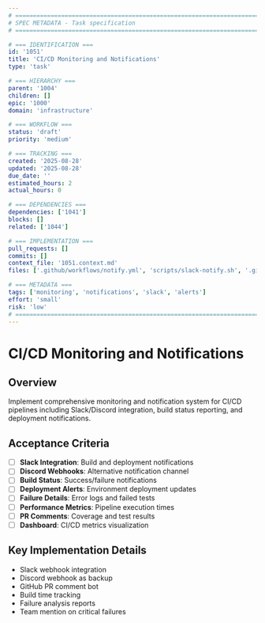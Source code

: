 ```yaml
---
# ============================================================================
# SPEC METADATA - Task specification
# ============================================================================

# === IDENTIFICATION ===
id: '1051'
title: 'CI/CD Monitoring and Notifications'
type: 'task'

# === HIERARCHY ===
parent: '1004'
children: []
epic: '1000'
domain: 'infrastructure'

# === WORKFLOW ===
status: 'draft'
priority: 'medium'

# === TRACKING ===
created: '2025-08-28'
updated: '2025-08-28'
due_date: ''
estimated_hours: 2
actual_hours: 0

# === DEPENDENCIES ===
dependencies: ['1041']
blocks: []
related: ['1044']

# === IMPLEMENTATION ===
pull_requests: []
commits: []
context_file: '1051.context.md'
files: ['.github/workflows/notify.yml', 'scripts/slack-notify.sh', '.github/actions/notifications/']

# === METADATA ===
tags: ['monitoring', 'notifications', 'slack', 'alerts']
effort: 'small'
risk: 'low'
# ============================================================================
---
```


# CI/CD Monitoring and Notifications

## Overview

Implement comprehensive monitoring and notification system for CI/CD pipelines including Slack/Discord integration, build status reporting, and deployment notifications.

## Acceptance Criteria

- [ ] **Slack Integration**: Build and deployment notifications
- [ ] **Discord Webhooks**: Alternative notification channel
- [ ] **Build Status**: Success/failure notifications
- [ ] **Deployment Alerts**: Environment deployment updates
- [ ] **Failure Details**: Error logs and failed tests
- [ ] **Performance Metrics**: Pipeline execution times
- [ ] **PR Comments**: Coverage and test results
- [ ] **Dashboard**: CI/CD metrics visualization

## Key Implementation Details

- Slack webhook integration
- Discord webhook as backup
- GitHub PR comment bot
- Build time tracking
- Failure analysis reports
- Team mention on critical failures
